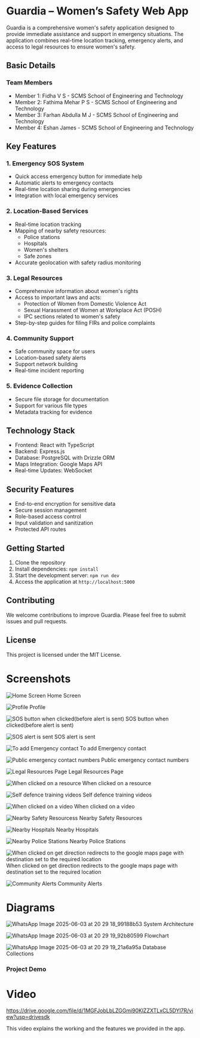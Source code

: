 # Guardia – Women’s Safety Web App 
Guardia is a comprehensive women's safety application designed to provide immediate assistance and support in emergency situations. The application combines real-time location tracking, emergency alerts, and access to legal resources to ensure women's safety.

## Basic Details
### Team Members
- Member 1: Fidha V S - SCMS School of Engineering and Technology
- Member 2: Fathima Mehar P S - SCMS School of Engineering and Technology
- Member 3: Farhan Abdulla M J - SCMS School of Engineering and Technology
- Member 4: Eshan James - SCMS School of Engineering and Technology


## Key Features

### 1. Emergency SOS System
- Quick access emergency button for immediate help
- Automatic alerts to emergency contacts
- Real-time location sharing during emergencies
- Integration with local emergency services

### 2. Location-Based Services
- Real-time location tracking
- Mapping of nearby safety resources:
  - Police stations
  - Hospitals
  - Women's shelters
  - Safe zones
- Accurate geolocation with safety radius monitoring

### 3. Legal Resources
- Comprehensive information about women's rights
- Access to important laws and acts:
  - Protection of Women from Domestic Violence Act
  - Sexual Harassment of Women at Workplace Act (POSH)
  - IPC sections related to women's safety
- Step-by-step guides for filing FIRs and police complaints

### 4. Community Support
- Safe community space for users
- Location-based safety alerts
- Support network building
- Real-time incident reporting

### 5. Evidence Collection
- Secure file storage for documentation
- Support for various file types
- Metadata tracking for evidence

## Technology Stack

- Frontend: React with TypeScript
- Backend: Express.js
- Database: PostgreSQL with Drizzle ORM
- Maps Integration: Google Maps API
- Real-time Updates: WebSocket

## Security Features

- End-to-end encryption for sensitive data
- Secure session management
- Role-based access control
- Input validation and sanitization
- Protected API routes

## Getting Started

1. Clone the repository
2. Install dependencies: `npm install`
3. Start the development server: `npm run dev`
4. Access the application at `http://localhost:5000`

## Contributing

We welcome contributions to improve Guardia. Please feel free to submit issues and pull requests.

## License

This project is licensed under the MIT License.

# Screenshots 
![Home Screen](https://github.com/user-attachments/assets/a866a933-acd0-4532-9dbf-76263436670a)
Home Screen

![Profile](https://github.com/user-attachments/assets/c501cf4b-26a7-431c-aa62-f67d8bc9db14)
Profile

![SOS button when clicked(before alert is sent)](https://github.com/user-attachments/assets/001abe79-1e88-4cfa-b154-3f55e8a07edf)
SOS button when clicked(before alert is sent)

![SOS alert is sent](https://github.com/user-attachments/assets/b5150e69-d42c-45d5-b8db-08bd45c5bfde)
SOS alert is sent

![To add Emergency contact](https://github.com/user-attachments/assets/b95c4d19-8086-4617-8dd0-2a867e284c2b)
To add Emergency contact

![Public emergency contact numbers](https://github.com/user-attachments/assets/f08bf4fb-4902-467d-9a25-1d77313615fe)
Public emergency contact numbers

![Legal Resources Page](https://github.com/user-attachments/assets/3636877e-6811-4f14-a176-7fb7f52df44d)
Legal Resources Page

![When clicked on a resource](https://github.com/user-attachments/assets/a6abe69b-fc23-42c4-b9ad-9cdc9753d103)
When clicked on a resource

![Self defence training videos](https://github.com/user-attachments/assets/272f8397-2e3a-4aa3-be74-4192b3cfe869)
Self defence training videos

![When clicked on a video ](https://github.com/user-attachments/assets/50ab089d-9fa7-443c-b15d-4ff4ea395b03)
When clicked on a video

![Nearby Safety Resourcess](https://github.com/user-attachments/assets/38592780-e1b5-438c-83a1-c8d955fdad97)
Nearby Safety Resources

![Nearby Hospitals](https://github.com/user-attachments/assets/279f16fe-2fe1-48f5-9919-cb8454d8ee88)
Nearby Hospitals

![Nearby Police Stations](https://github.com/user-attachments/assets/7643fe39-582d-4843-a8d1-d5507248ae59)
Nearby Police Stations

![When clicked on get direction redirects to the google maps page with destination set to the required location](https://github.com/user-attachments/assets/2ea9b7e4-1dae-4a24-93d7-b0dfe64de644)
When clicked on get direction redirects to the google maps page with destination set to the required location

![Community Alerts](https://github.com/user-attachments/assets/7f965f6b-5d06-4f6d-9a66-d5b67f7befd9)
Community Alerts

# Diagrams
![WhatsApp Image 2025-06-03 at 20 29 18_99188b53](https://github.com/user-attachments/assets/aa025979-79fb-4a33-8151-2abd65167cba)
System Architecture

![WhatsApp Image 2025-06-03 at 20 29 19_92b80599](https://github.com/user-attachments/assets/68606e15-64fb-4bca-a917-772c5834beb1)
Flowchart

![WhatsApp Image 2025-06-03 at 20 29 19_21a6a95a](https://github.com/user-attachments/assets/7d1f62c4-69cc-4298-b57c-dea8d313bf8b)
Database Collections

### Project Demo
# Video
https://drive.google.com/file/d/1MGFJobLbLZGGmi90KlZZXTLxCL5DYl7R/view?usp=drivesdk

This video explains the working and the features we provided in the app.
